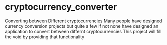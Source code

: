 # cryptocurrency_converter
Converting between Different cryptocurrencies
Many people have designed currency conversion projects but quite a few if not none have designed an application to convert between differnt cryptocurrencies
This project will fill the void by providing that functionality

